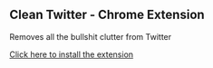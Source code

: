 ## Clean Twitter - Chrome Extension

Removes all the bullshit clutter from Twitter

[Click here to install the extension](https://chrome.google.com/webstore/detail/clean-twitter/ibcjnfhpdjinbcmojnmpnokcgfljiebb)
